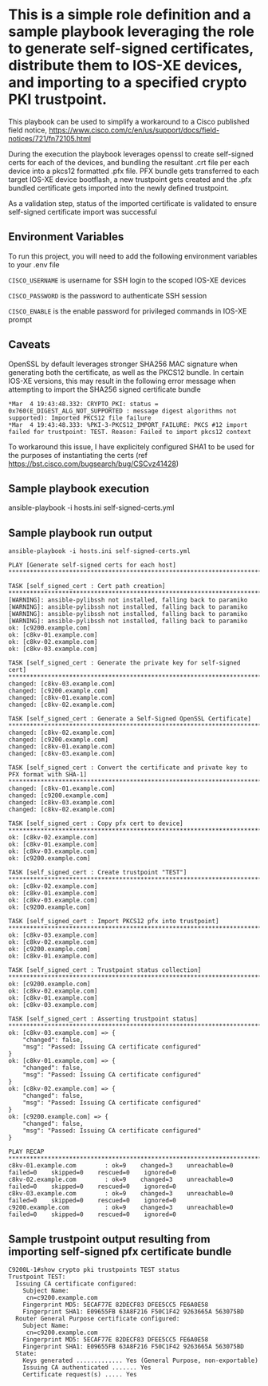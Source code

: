
# This is a simple role definition and a sample playbook leveraging the role to generate self-signed certificates, distribute them to IOS-XE devices, and importing to a specified crypto PKI trustpoint.
This playbook can be used to simplify a workaround to a Cisco published field notice, https://www.cisco.com/c/en/us/support/docs/field-notices/721/fn72105.html

During the execution the playbook leverages openssl to create self-signed certs for each of the devices, and bundling the resultant .crt file per each device into a pkcs12 formatted .pfx file. PFX bundle gets transferred to each target IOS-XE device bootflash, a new trustpoint gets created and the .pfx bundled certificate gets imported into the newly defined trustpoint. 

As a validation step, status of the imported certificate is validated to ensure self-signed certificate import was successful

## Environment Variables

To run this project, you will need to add the following environment variables to your .env file

`CISCO_USERNAME` is username for SSH login to the scoped IOS-XE devices

`CISCO_PASSWORD` is the password to authenticate SSH session

`CISCO_ENABLE` is the enable password for privileged commands in IOS-XE prompt

## Caveats
OpenSSL by default leverages stronger SHA256 MAC signature when generating both the certificate, as well as the PKCS12 bundle.
In certain IOS-XE versions, this may result in the following error message when attempting to import the SHA256 signed certificate bundle

```
*Mar  4 19:43:48.332: CRYPTO_PKI: status = 0x760(E_DIGEST_ALG_NOT_SUPPORTED : message digest algorithms not supported): Imported PKCS12 file failure 
*Mar  4 19:43:48.333: %PKI-3-PKCS12_IMPORT_FAILURE: PKCS #12 import failed for trustpoint: TEST. Reason: Failed to import pkcs12 context
```

To workaround this issue, I have explicitely configured SHA1 to be used for the purposes of instantiating the certs (ref https://bst.cisco.com/bugsearch/bug/CSCvz41428)


## Sample playbook execution

ansible-playbook -i hosts.ini self-signed-certs.yml   


## Sample playbook run output

```
ansible-playbook -i hosts.ini self-signed-certs.yml                                    

PLAY [Generate self-signed certs for each host] ******************************************************************************************************************************************************

TASK [self_signed_cert : Cert path creation] *********************************************************************************************************************************************************
[WARNING]: ansible-pylibssh not installed, falling back to paramiko
[WARNING]: ansible-pylibssh not installed, falling back to paramiko
[WARNING]: ansible-pylibssh not installed, falling back to paramiko
[WARNING]: ansible-pylibssh not installed, falling back to paramiko
ok: [c9200.example.com]
ok: [c8kv-01.example.com]
ok: [c8kv-02.example.com]
ok: [c8kv-03.example.com]

TASK [self_signed_cert : Generate the private key for self-signed cert] ******************************************************************************************************************************
changed: [c8kv-03.example.com]
changed: [c9200.example.com]
changed: [c8kv-01.example.com]
changed: [c8kv-02.example.com]

TASK [self_signed_cert : Generate a Self-Signed OpenSSL Certificate] *********************************************************************************************************************************
changed: [c8kv-02.example.com]
changed: [c9200.example.com]
changed: [c8kv-01.example.com]
changed: [c8kv-03.example.com]

TASK [self_signed_cert : Convert the certificate and private key to PFX format with SHA-1] ***********************************************************************************************************
changed: [c8kv-01.example.com]
changed: [c9200.example.com]
changed: [c8kv-03.example.com]
changed: [c8kv-02.example.com]

TASK [self_signed_cert : Copy pfx cert to device] ****************************************************************************************************************************************************
ok: [c8kv-02.example.com]
ok: [c8kv-01.example.com]
ok: [c8kv-03.example.com]
ok: [c9200.example.com]

TASK [self_signed_cert : Create trustpoint "TEST"] ***************************************************************************************************************************************************
ok: [c8kv-02.example.com]
ok: [c8kv-01.example.com]
ok: [c8kv-03.example.com]
ok: [c9200.example.com]

TASK [self_signed_cert : Import PKCS12 pfx into trustpoint] ******************************************************************************************************************************************
ok: [c8kv-03.example.com]
ok: [c8kv-02.example.com]
ok: [c9200.example.com]
ok: [c8kv-01.example.com]

TASK [self_signed_cert : Trustpoint status collection] ***********************************************************************************************************************************************
ok: [c9200.example.com]
ok: [c8kv-02.example.com]
ok: [c8kv-01.example.com]
ok: [c8kv-03.example.com]

TASK [self_signed_cert : Asserting trustpoint status] ************************************************************************************************************************************************
ok: [c8kv-03.example.com] => {
    "changed": false,
    "msg": "Passed: Issuing CA certificate configured"
}
ok: [c8kv-01.example.com] => {
    "changed": false,
    "msg": "Passed: Issuing CA certificate configured"
}
ok: [c8kv-02.example.com] => {
    "changed": false,
    "msg": "Passed: Issuing CA certificate configured"
}
ok: [c9200.example.com] => {
    "changed": false,
    "msg": "Passed: Issuing CA certificate configured"
}

PLAY RECAP *******************************************************************************************************************************************************************************************
c8kv-01.example.com        : ok=9    changed=3    unreachable=0    failed=0    skipped=0    rescued=0    ignored=0   
c8kv-02.example.com        : ok=9    changed=3    unreachable=0    failed=0    skipped=0    rescued=0    ignored=0   
c8kv-03.example.com        : ok=9    changed=3    unreachable=0    failed=0    skipped=0    rescued=0    ignored=0   
c9200.example.com          : ok=9    changed=3    unreachable=0    failed=0    skipped=0    rescued=0    ignored=0   
```

## Sample trustpoint output resulting from importing self-signed pfx certificate bundle
```
C9200L-1#show crypto pki trustpoints TEST status
Trustpoint TEST:
  Issuing CA certificate configured:
    Subject Name:
     cn=c9200.example.com
    Fingerprint MD5: 5ECAF77E 82DECF83 DFEE5CC5 FE6A0E58 
    Fingerprint SHA1: E09655FB 63A8F216 F50C1F42 9263665A 563075BD 
  Router General Purpose certificate configured:
    Subject Name:
     cn=c9200.example.com
    Fingerprint MD5: 5ECAF77E 82DECF83 DFEE5CC5 FE6A0E58 
    Fingerprint SHA1: E09655FB 63A8F216 F50C1F42 9263665A 563075BD 
  State:
    Keys generated ............. Yes (General Purpose, non-exportable)
    Issuing CA authenticated ....... Yes
    Certificate request(s) ..... Yes

```